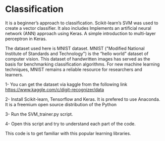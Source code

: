 # Classification
It is a beginner’s approach to classification. Scikit-learn’s SVM was used to create a vector classifier. It also includes Implements an artificial neural network (ANN) approach using Keras. A simple introduction to multi-layer perceptron in Keras.

The dataset used here is MNIST dataset. MNIST ("Modified National Institute of Standards and Technology") is the “hello world” dataset of computer vision. This dataset of handwritten images has served as the basis for benchmarking classification algorithms. For new machine learning techniques, MNIST remains a reliable resource for researchers and learners.

1- You can get the dataset via kaggle from the following link 
https://www.kaggle.com/c/digit-recognizer/data

2- Install Scikit-learn, Tensorflow and Keras. It is prefered to use Anaconda.
It is a freemium open source distribution of the Python

3- Run the SVM_trainer.py script.

4- Open this script and try to understand each part of the code.

This code is to get familiar with this popular learning libraries.  

